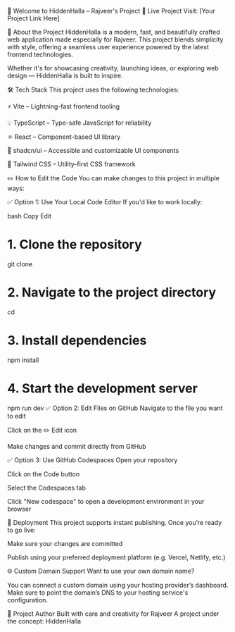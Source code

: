 🌟 Welcome to HiddenHalla – Rajveer's Project
🔗 Live Project
Visit: [Your Project Link Here]

🧠 About the Project
HiddenHalla is a modern, fast, and beautifully crafted web application made especially for Rajveer. This project blends simplicity with style, offering a seamless user experience powered by the latest frontend technologies.

Whether it's for showcasing creativity, launching ideas, or exploring web design — HiddenHalla is built to inspire.

🛠️ Tech Stack
This project uses the following technologies:

⚡ Vite – Lightning-fast frontend tooling

💡 TypeScript – Type-safe JavaScript for reliability

⚛️ React – Component-based UI library

🎨 shadcn/ui – Accessible and customizable UI components

💅 Tailwind CSS – Utility-first CSS framework

✏️ How to Edit the Code
You can make changes to this project in multiple ways:

✅ Option 1: Use Your Local Code Editor
If you'd like to work locally:

bash
Copy
Edit
# 1. Clone the repository
git clone <your-git-repo-url>

# 2. Navigate to the project directory
cd <your-project-name>

# 3. Install dependencies
npm install

# 4. Start the development server
npm run dev
✅ Option 2: Edit Files on GitHub
Navigate to the file you want to edit

Click on the ✏️ Edit icon

Make changes and commit directly from GitHub

✅ Option 3: Use GitHub Codespaces
Open your repository

Click on the Code button

Select the Codespaces tab

Click "New codespace" to open a development environment in your browser

🚀 Deployment
This project supports instant publishing. Once you’re ready to go live:

Make sure your changes are committed

Publish using your preferred deployment platform (e.g. Vercel, Netlify, etc.)

🌐 Custom Domain Support
Want to use your own domain name?

You can connect a custom domain using your hosting provider’s dashboard. Make sure to point the domain’s DNS to your hosting service's configuration.

👤 Project Author
Built with care and creativity for Rajveer
A project under the concept: HiddenHalla
